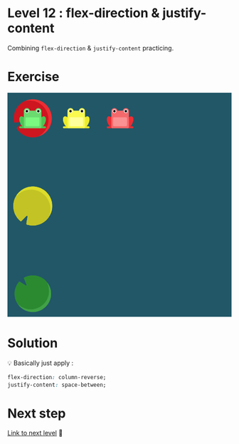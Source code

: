 # Level 12 : flex-direction & justify-content

Combining `flex-direction` & `justify-content` practicing.

# Exercise

![level12](./level12.png)

# Solution

:bulb: Basically just apply : 

```css
flex-direction: column-reverse;
justify-content: space-between;
```

# Next step

[Link to next level](./level13.md) :muscle:
